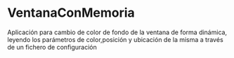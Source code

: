 # VentanaConMemoria
 Aplicación para cambio de color de fondo  de la ventana de forma dinámica, leyendo los parámetros de color,posición y ubicación de la misma a través de un fichero de configuración
